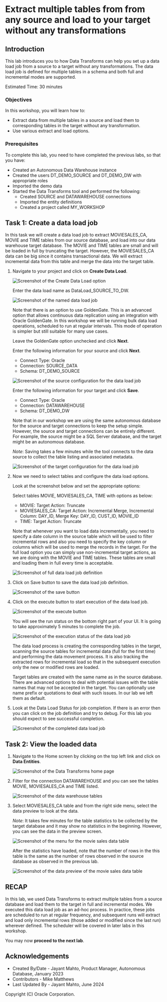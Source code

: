# Extract multiple tables from from any source and load to your target without any transformations


## Introduction

This lab introduces you to how Data Transforms can help you set up a data load job from a source to a target without any transformations. The data load job is defined for multiple tables in a schema and both full and incremental modes are supported.

Estimated Time: 30 minutes

### Objectives

In this workshop, you will learn how to:
- Extract data from multiple tables in a source and load them to corresponding tables in the target without any transformation.
- Use various extract and load options.

### Prerequisites

To complete this lab, you need to have completed the previous labs, so that you have:

- Created an Autonomous Data Warehouse instance
- Created the users DT\_DEMO\_SOURCE and DT\_DEMO\_DW with appropriate roles
- Imported the demo data
- Started the Data Transforms tool and performed the following:
    - Created SOURCE and DATAWAREHOUSE connections
    - Imported the entity definitions
    - Created a project called MY\_WORKSHOP


## Task 1: Create a data load job

In this task we will create a data load job to extract MOVIESALES\_CA, MOVIE and TIME tables from our source database, and load into our data warehouse target database. The MOVIE and TIME tables are small and will be loaded in full by truncating the target. However, the MOVIESALES\_CA data can be big since it contains transactional data. We will extract incremental data from this table and merge the data into the target table.

1. Navigate to your project and click on **Create Data Load**.

    ![Screenshot of the Create Data Load option](images/image_dt_dataload.png)

    Enter the data load name as DataLoad\_SOURCE\_TO\_DW.

    ![Screenshot of the named data load job](images/image_dt_dataload_name.png)

    Note that there is an option to use GoldenGate. This is an advanced option that allows continuous data replication using an integration with Oracle GoldenGate. In this workshop we will be running bulk data load operations, scheduled to run at regular intervals. This mode of operation is simpler but still suitable for many use cases.

    Leave the GoldenGate option unchecked and click **Next**.

    Enter the following information for your source and click **Next**.
    - Connect Type: Oracle
    - Connection: SOURCE\_DATA
    - Schema: DT\_DEMO\_SOURCE

    ![Screenshot of the source configuration for the data load job](images/image_dt_dataload_source.png)

    Enter the following information for your target and click **Save**.
    - Connect Type: Oracle
    - Connection: DATAWAREHOUSE
    - Schema: DT\_DEMO\_DW

    Note that in our workshop we are using the same autonomous database for the source and target connections to keep the setup simple. However, the source and target connections can be entirely different. For example, the source might be a SQL Server database, and the target might be an autonomous database.

    *Note*: Saving takes a few minutes while the tool connects to the data source to collect the table listing and associated metadata.

    ![Screenshot of the target configuration for the data load job](images/image_dt_dataload_target.png)

2. Now we need to select tables and configure the data load options.

    Look at the screenshot below and set the appropriate options:

    Select tables MOVIE, MOVIESALES\_CA, TIME with options as below:

    - MOVIE: Target Action: Truncate
    - MOVIESALES\_CA: Target Action: Incremental Merge, Incremental Column: DAY\_ID, Merge Key: DAY\_ID, CUST\_ID, MOVIE\_ID
    - TIME:  Target Action: Truncate

    Note that whenever you want to load data incrementally, you need to specify a date column in the source table which will be used to filter incremental rows and also you need to specify the key column or columns which will be used to merge the records in the target. For the full load option you can simply use non-incremental target actions, as we are doing with the MOVIE and TIME tables. These tables are small and loading them in full every time is acceptable.

    ![Screenshot of full data load job definition](images/image_dt_dataload_definition.png)

3. Click on Save button to save the data load job definition.

    ![Screenshot of the save button](images/image_dt_dataload_save.png)

4. Click on the execute button to start execution of the data load job.

    ![Screenshot of the execute button](images/image_dt_dataload_execute.png)

    You will see the run status on the bottom right part of your UI. It is going to take approximately 5 minutes to complete the job.

    ![Screenshot of the execution status of the data load job](images/image_dt_dataload_execute_status.png)

    The data load process is creating the corresponding tables in the target, scanning the source tables for incremental data (full for the first time) and performing the data movement process. It is also tracking the extracted rows for incremental load so that in the subsequent execution only the new or modified rows are loaded.

    Target tables are created with the same name as in the source database. There are advanced options to deal with potential issues with the table names that may not be accepted in the target. You can optionally use name prefix or quotations to deal with such issues. In our lab we left them as default.

5. Look at the Data Load Status for job completion. If there is an error then you can click on the job definition and try to debug. For this lab you should expect to see successful completion.

    ![Screenshot of the completed data load job](images/image_dt_dataload_done.png)

## Task 2: View the loaded data

1. Navigate to the Home screen by clicking on the top left link and click on **Data Entities**.

    ![Screenshot of the Data Transforms home page](images/image_data_transforms_home.png)

2. Filter for the connection DATAWAREHOUSE and you can see the tables MOVIE, MOVIESALES\_CA and TIME listed.

    ![Screenshot of the data warehouse tables](images/image_datawarehouse_tables.png)

3. Select MOVIESALES\_CA table and from the right side menu, select the data preview to look at the data.

    *Note*: It takes few minutes for the table statistics to be collected by the target database and it may show no statistics in the beginning. However, you can see the data in the preview screen.

    ![Screenshot of the menu for the movie sales data table](images/image_moviesales_data_menu.png)

    After the statistics have loaded, note that the number of rows in the this table is the same as the number of rows observed in the source database as observed in the previous lab.

    ![Screenshot of the data preview of the movie sales data table](images/image_moviesales_data_target.png)

## RECAP

In this lab, we used Data Transforms to extract multiple tables from a source database and load them to the target in full and incremental modes. We executed this data load job as an ad-hoc process. In practice, these jobs are scheduled to run at regular frequency, and subsequent runs will extract and load only incremental rows (those added or modified since the last run) wherever defined. The scheduler will be covered in later labs in this workshop.

You may now **proceed to the next lab**.

## Acknowledgements

- Created By/Date - Jayant Mahto, Product Manager, Autonomous Database, January 2023
- Contributors - Mike Matthews
- Last Updated By - Jayant Mahto, June 2024

Copyright (C)  Oracle Corporation.
